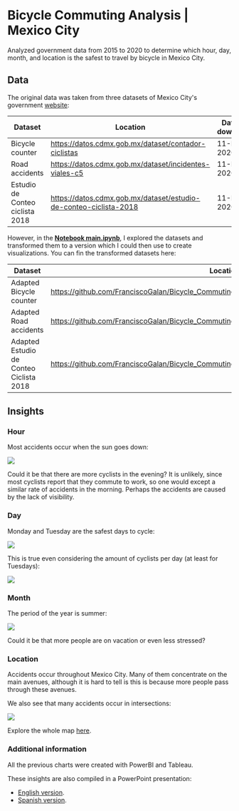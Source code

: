 # Bicycle Commuting Analysis | Mexico City

Analyzed government data from 2015 to 2020 to determine which hour, day, month, and location is the safest to travel by bicycle in Mexico City.    



## Data

The original data was taken from three datasets of Mexico City's government [website](https://datos.cdmx.gob.mx/):

| Dataset                         | Location                                                     | Date of download |
| ------------------------------- | ------------------------------------------------------------ | ---------------- |
| Bicycle counter                 | https://datos.cdmx.gob.mx/dataset/contador-ciclistas         | 11-Dec-2020      |
| Road accidents                  | https://datos.cdmx.gob.mx/dataset/incidentes-viales-c5       | 11-Dec-2020      |
| Estudio de Conteo ciclista 2018 | https://datos.cdmx.gob.mx/dataset/estudio-de-conteo-ciclista-2018 | 11-Dec-2020      |

However, in the **[Notebook main.ipynb](https://nbviewer.jupyter.org/github/FranciscoGalan/Bicycle_Commuting_MexicoCity/blob/main/main.ipynb)**, I explored the datasets and transformed them to a version which I could then use to create visualizations. You can fin the transformed datasets here:

| Dataset                                 | Location                                                     |
| --------------------------------------- | ------------------------------------------------------------ |
| Adapted Bicycle counter                 | https://github.com/FranciscoGalan/Bicycle_Commuting_MexicoCity/blob/main/Data/contador_final.csv |
| Adapted Road accidents                  | https://github.com/FranciscoGalan/Bicycle_Commuting_MexicoCity/blob/main/Data/incidentes_final.csv |
| Adapted Estudio de Conteo Ciclista 2018 | https://github.com/FranciscoGalan/Bicycle_Commuting_MexicoCity/blob/main/Data/estudio_final.csv |



## Insights

### Hour

Most accidents occur when the sun goes down:

![](https://github.com/FranciscoGalan/Bicycle_Commuting_Mexico_City/blob/main/Media/Accidentes%20por%20hora.jpg)

Could it be that  there are more cyclists in the evening? It is unlikely, since most cyclists report that they commute to work, so one would except a similar rate of accidents in the morning. Perhaps the accidents are caused by the lack of visibility. 

### Day

Monday and Tuesday are the safest days to cycle:

![](https://github.com/FranciscoGalan/Bicycle_Commuting_Mexico_City/blob/main/Media/Accidentes%20por%20d%C3%ADa.jpg)

This is true even considering the amount of cyclists per day (at least for Tuesdays):

![](https://github.com/FranciscoGalan/Bicycle_Commuting_Mexico_City/blob/main/Media/Ciclistas%20por%20d%C3%ADa.jpg)

### Month

The period of the year is summer:

![](https://github.com/FranciscoGalan/Bicycle_Commuting_Mexico_City/blob/main/Media/Accidentes%20por%20mes.jpg)

Could it be that more people are on vacation or even less stressed?

### Location

Accidents occur throughout Mexico City. Many of them concentrate on the main avenues, although it is hard to tell is this is because more people pass through these avenues. 

We also see that many accidents occur in intersections:

![](https://github.com/FranciscoGalan/Bicycle_Commuting_Mexico_City/blob/main/Media/Mapa_incidentes_viales.jpg)

Explore the whole map [here](https://public.tableau.com/shared/PYW5PG24K?:display_count=y&:origin=viz_share_link). 



### Additional information

All the previous charts were created with PowerBI and Tableau. 

These insights are also compiled in a PowerPoint presentation:

- [English version](https://github.com/FranciscoGalan/Bicycle_Commuting_Mexico_City/blob/main/Media/Presentation%20(English).pdf). 
- [Spanish version](https://github.com/FranciscoGalan/Bicycle_Commuting_MexicoCity/blob/main/Media/Presentation%20(Spanish).pdf).



